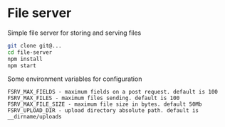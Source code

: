 File server
================

Simple file server for storing and serving files

```bash
git clone git@...
cd file-server
npm install
npm start
```

Some environment variables for configuration

```
FSRV_MAX_FIELDS - maximum fields on a post request. default is 100
FSRV_MAX_FILES - maximum files sending. default is 100
FSRV_MAX_FILE_SIZE - maximum file size in bytes. default 50Mb
FSRV_UPLOAD_DIR - upload directory absolute path. default is __dirname/uploads
```